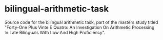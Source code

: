 # bilingual-arithmetic-task
Source code for the bilingual arithmetic task, part of the masters study titled "Forty-One Plus Vinte E Quatro: An Investigation On Arithmetic Processing In Late Bilinguals With Low And High Proficiency".
